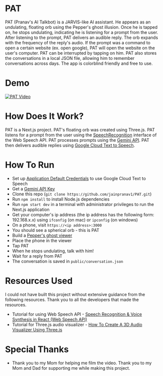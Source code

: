 # PAT

PAT (Pranav's AI Talkbot) is a JARVIS-like AI assistant. He appears as an undulating, floating orb using the Pepper's ghost illusion. Once he is tapped on, he stops undulating, indicating he is listening for a prompt from the user. After listening to the prompt, PAT delivers an audible reply. The orb expands with the frequency of the reply's audio. If the prompt was a command to open a certain website (ex. open google), PAT will open the website on the user's computer. PAT can be interrupted by tapping on him. PAT also stores the conversations in a local JSON file, allowing him to remember conversations across days. The app is colorblind friendly and free to use.

# Demo

[![PAT Video](https://img.youtube.com/vi/_JdgnBJxhuc/0.jpg)](https://www.youtube.com/watch?v=_JdgnBJxhuc)

# How Does It Work?

PAT is a Next.js project. PAT's floating orb was created using Three.js. PAT listens for a prompt from the user using the [SpeechRecognition](https://developer.mozilla.org/en-US/docs/Web/API/SpeechRecognition) interface of the Web Speech API. PAT processes prompts using the [Gemini API](https://ai.google.dev/gemini-api). PAT then delivers audible replies using [Google Cloud Text to Speech](https://cloud.google.com/text-to-speech?hl=en).

# How To Run

- Set up [Application Default Credentials](https://cloud.google.com/text-to-speech/docs/libraries#authentication) to use Google Cloud Text to Speech
- Get a [Gemini API Key](https://ai.google.dev/gemini-api/docs/api-key)
- Clone this repo (`git clone https://github.com/jainpranav1/PAT.git`)
- Run `npm install` to install Node.js dependencies
- Run `npm start dev` in a terminal with administrator privileges to run the Next.js application
- Get your computer's ip address (the ip address has the following form: 192.168.x.x) using `ifconfig` (on mac) or `ipconfig` (on windows)
- On a phone, visit `https://<ip address>:3000`
- You should see a spherical orb - this is PAT
- Build a [Pepper's ghost viewer](https://www.youtube.com/watch?v=IIaZr31pptY)
- Place the phone in the viewer
- Tap PAT
- When he stops undulating, talk with him!
- Wait for a reply from PAT
- The conversation is saved in `public/conversation.json`

# Resources Used

I could not have built this project without extensive guidance from the following resources. Thank you to all the developers that made the resources.

- Tutorial for using Web Speech API - [Speech Recognition & Voice Synthesis in React (Web Speech API)
  ](https://www.youtube.com/watch?v=JFfCDvKiJqU)
- Tutorial for Three.js audio visualizer - [How To Create A 3D Audio Visualizer Using Three.js
  ](https://www.youtube.com/watch?v=qDIF2z_VtHs)

# Special Thanks

- Thank you to my Mom for helping me film the video. Thank you to my Mom and Dad for supporting me while making this project.
